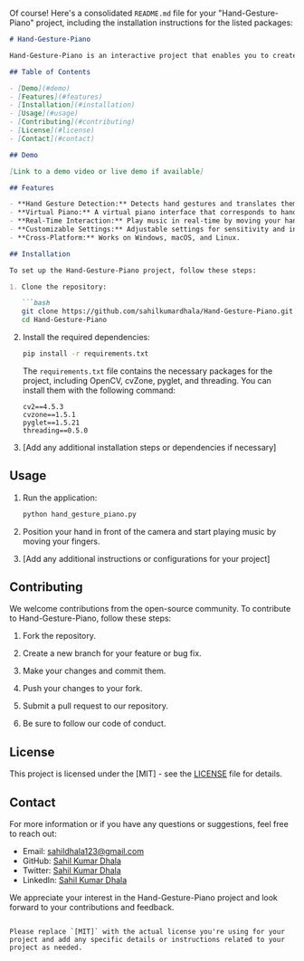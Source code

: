 Of course! Here's a consolidated `README.md` file for your "Hand-Gesture-Piano" project, including the installation instructions for the listed packages:

```markdown
# Hand-Gesture-Piano

Hand-Gesture-Piano is an interactive project that enables you to create music using hand gestures. This project utilizes computer vision and machine learning to detect hand movements and convert them into musical notes, offering a virtual piano experience without physical keys.

## Table of Contents

- [Demo](#demo)
- [Features](#features)
- [Installation](#installation)
- [Usage](#usage)
- [Contributing](#contributing)
- [License](#license)
- [Contact](#contact)

## Demo

[Link to a demo video or live demo if available]

## Features

- **Hand Gesture Detection:** Detects hand gestures and translates them into musical notes.
- **Virtual Piano:** A virtual piano interface that corresponds to hand movements.
- **Real-Time Interaction:** Play music in real-time by moving your hands in front of a camera.
- **Customizable Settings:** Adjustable settings for sensitivity and instrument selection.
- **Cross-Platform:** Works on Windows, macOS, and Linux.

## Installation

To set up the Hand-Gesture-Piano project, follow these steps:

1. Clone the repository:

   ```bash
   git clone https://github.com/sahilkumardhala/Hand-Gesture-Piano.git
   cd Hand-Gesture-Piano
   ```

2. Install the required dependencies:

   ```bash
   pip install -r requirements.txt
   ```

   The `requirements.txt` file contains the necessary packages for the project, including OpenCV, cvZone, pyglet, and threading. You can install them with the following command:

   ```plaintext
   cv2==4.5.3
   cvzone==1.5.1
   pyglet==1.5.21
   threading==0.5.0
   ```

3. [Add any additional installation steps or dependencies if necessary]

## Usage

1. Run the application:

   ```bash
   python hand_gesture_piano.py
   ```

2. Position your hand in front of the camera and start playing music by moving your fingers.

3. [Add any additional instructions or configurations for your project]

## Contributing

We welcome contributions from the open-source community. To contribute to Hand-Gesture-Piano, follow these steps:

1. Fork the repository.

2. Create a new branch for your feature or bug fix.

3. Make your changes and commit them.

4. Push your changes to your fork.

5. Submit a pull request to our repository.

6. Be sure to follow our code of conduct.

## License

This project is licensed under the [MIT] - see the [LICENSE](LICENSE) file for details.

## Contact

For more information or if you have any questions or suggestions, feel free to reach out:

- Email: sahildhala123@gmail.com
- GitHub: [Sahil Kumar Dhala](https://github.com/sahilkumardhala)
- Twitter: [Sahil Kumar Dhala](https://twitter.com/sahilkumardhal1)
- LinkedIn: [Sahil Kumar Dhala](https://www.linkedin.com/in/sahil-kumar-dhala-23859320b)

We appreciate your interest in the Hand-Gesture-Piano project and look forward to your contributions and feedback.
```

Please replace `[MIT]` with the actual license you're using for your project and add any specific details or instructions related to your project as needed.